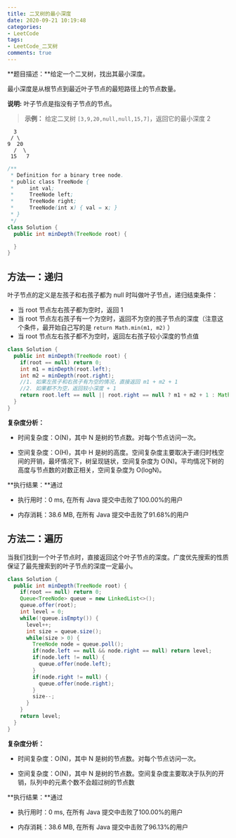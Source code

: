 ```yaml
---
title: 二叉树的最小深度
date: 2020-09-21 10:19:48
categories:
- LeetCode
tags:
- LeetCode_二叉树
comments: true
---
```


**题目描述：**给定一个二叉树，找出其最小深度。

最小深度是从根节点到最近叶子节点的最短路径上的节点数量。

**说明:** 叶子节点是指没有子节点的节点。

> **示例：**
> 给定二叉树 `[3,9,20,null,null,15,7]`，返回它的最小深度  2

```
  3
 / \
9  20
  /  \
 15   7
```

<!-- more -->

```java
/**
 * Definition for a binary tree node.
 * public class TreeNode {
 *     int val;
 *     TreeNode left;
 *     TreeNode right;
 *     TreeNode(int x) { val = x; }
 * }
 */
class Solution {
  public int minDepth(TreeNode root) {

  }
}
```



## 方法一：递归

叶子节点的定义是左孩子和右孩子都为 null 时叫做叶子节点，递归结束条件：

- 当 root 节点左右孩子都为空时，返回 1
- 当 root 节点左右孩子有一个为空时，返回不为空的孩子节点的深度（注意这个条件，最开始自己写的是 `return Math.min(m1, m2)` ）
- 当 root 节点左右孩子都不为空时，返回左右孩子较小深度的节点值

```java
class Solution {
  public int minDepth(TreeNode root) {
    if(root == null) return 0;
    int m1 = minDepth(root.left);
    int m2 = minDepth(root.right);
    //1. 如果左孩子和右孩子有为空的情况，直接返回 m1 + m2 + 1
    //2. 如果都不为空，返回较小深度 + 1
    return root.left == null || root.right == null ? m1 + m2 + 1 : Math.min(m1, m2) + 1;
  }
}
```

**复杂度分析：**

- 时间复杂度：O(N)，其中 N 是树的节点数。对每个节点访问一次。

- 空间复杂度：O(H)，其中 H 是树的高度。空间复杂度主要取决于递归时栈空间的开销，最坏情况下，树呈现链状，空间复杂度为 O(N)。平均情况下树的高度与节点数的对数正相关，空间复杂度为 O(logN)。

**执行结果：**通过

- 执行用时：0 ms, 在所有 Java 提交中击败了100.00%的用户

- 内存消耗：38.6 MB, 在所有 Java 提交中击败了91.68%的用户



## 方法二：遍历

当我们找到一个叶子节点时，直接返回这个叶子节点的深度。广度优先搜索的性质保证了最先搜索到的叶子节点的深度一定最小。

```java
class Solution {
  public int minDepth(TreeNode root) {
    if(root == null) return 0;
    Queue<TreeNode> queue = new LinkedList<>();
    queue.offer(root);
    int level = 0;
    while(!queue.isEmpty()) {
      level++;
      int size = queue.size();
      while(size > 0) {
        TreeNode node = queue.poll();
        if(node.left == null && node.right == null) return level;
        if(node.left != null) {
          queue.offer(node.left);
        }
        if(node.right != null) {
          queue.offer(node.right);
        }
        size--;
      }
    }
    return level;
  }
}
```

**复杂度分析：**

- 时间复杂度：O(N)，其中 N 是树的节点数。对每个节点访问一次。

- 空间复杂度：O(N)，其中 N 是树的节点数。空间复杂度主要取决于队列的开销，队列中的元素个数不会超过树的节点数

**执行结果：**通过

- 执行用时：0 ms, 在所有 Java 提交中击败了100.00%的用户

- 内存消耗：38.6 MB, 在所有 Java 提交中击败了96.13%的用户